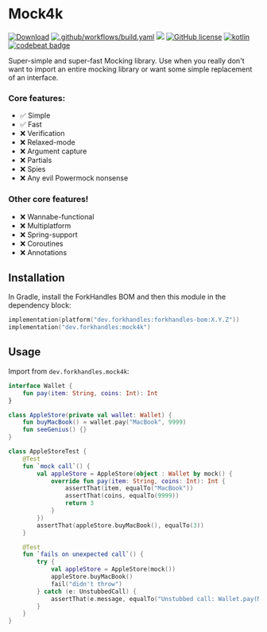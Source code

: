 # Mock4k

<a href="https://mvnrepository.com/artifact/dev.forkhandles"><img alt="Download" src="https://img.shields.io/maven-central/v/dev.forkhandles/forkhandles-bom"></a>
[![.github/workflows/build.yaml](https://github.com/fork-handles/forkhandles/actions/workflows/build.yaml/badge.svg)](https://github.com/fork-handles/forkhandles/actions/workflows/build.yaml)
<a href="https://codecov.io/gh/fork-handles/forkhandles"><img src="https://codecov.io/gh/fork-handles/forkhandles/branch/trunk/graph/badge.svg"/></a>
<a href="http//www.apache.org/licenses/LICENSE-2.0"><img alt="GitHub license" src="https://img.shields.io/badge/license-Apache%20License%202.0-blue.svg?style=flat"></a>
<a href="http://kotlinlang.org"><img alt="kotlin" src="https://img.shields.io/badge/kotlin-1.8-blue.svg"></a>
<a href="https://codebeat.co/projects/github-com-fork-handles-forkhandles-trunk"><img alt="codebeat badge" src="https://codebeat.co/badges/5b369ed4-af27-46f4-ad9c-a307d900617e"></a>

Super-simple and super-fast Mocking library. Use when you really don't want to import an entire mocking library or want some simple replacement of an interface.

### Core features:
-  ✅ Simple
-  ✅ Fast
- ❌ Verification
- ❌ Relaxed-mode
- ❌ Argument capture
- ❌ Partials
- ❌ Spies
- ❌ Any evil Powermock nonsense

### Other core features!
- ❌ Wannabe-functional
- ❌ Multiplatform
- ❌ Spring-support
- ❌ Coroutines
- ❌ Annotations

## Installation

In Gradle, install the ForkHandles BOM and then this module in the dependency block:

```kotlin
implementation(platform("dev.forkhandles:forkhandles-bom:X.Y.Z"))
implementation("dev.forkhandles:mock4k")
```

## Usage
Import from `dev.forkhandles.mock4k`:

```kotlin
interface Wallet {
    fun pay(item: String, coins: Int): Int
}

class AppleStore(private val wallet: Wallet) {
    fun buyMacBook() = wallet.pay("MacBook", 9999)
    fun seeGenius() {}
}

class AppleStoreTest {
    @Test
    fun `mock call`() {
        val appleStore = AppleStore(object : Wallet by mock() {
            override fun pay(item: String, coins: Int): Int {
                assertThat(item, equalTo("MacBook"))
                assertThat(coins, equalTo(9999))
                return 3
            }
        })
        assertThat(appleStore.buyMacBook(), equalTo(3))
    }

    @Test
    fun `fails on unexpected call`() {
        try {
            val appleStore = AppleStore(mock())
            appleStore.buyMacBook()
            fail("didn't throw")
        } catch (e: UnstubbedCall) {
            assertThat(e.message, equalTo("Unstubbed call: Wallet.pay(MacBook, 9999)"))
        }
    }
}
```
